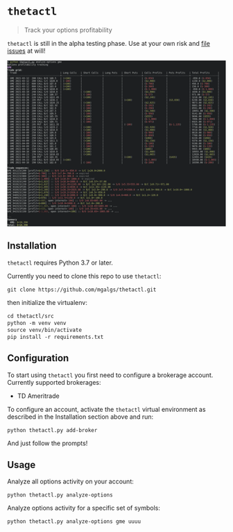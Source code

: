 # `thetactl`

> Track your options profitability

`thetactl` is still in the alpha testing phase. Use at your own risk and
[file issues](https://github.com/mgalgs/thetactl/issues) at will!

![Screenshot](docs/screenshot.png)

## Installation

`thetactl` requires Python 3.7 or later.

Currently you need to clone this repo to use `thetactl`:

    git clone https://github.com/mgalgs/thetactl.git

then initialize the virtualenv:

    cd thetactl/src
    python -m venv venv
    source venv/bin/activate
    pip install -r requirements.txt

## Configuration

To start using `thetactl` you first need to configure a brokerage
account. Currently supported brokerages:

  - TD Ameritrade

To configure an account, activate the `thetactl` virtual environment as
described in the Installation section above and run:

    python thetactl.py add-broker

And just follow the prompts!

## Usage

Analyze all options activity on your account:

    python thetactl.py analyze-options

Analyze options activity for a specific set of symbols:

    python thetactl.py analyze-options gme uuuu
